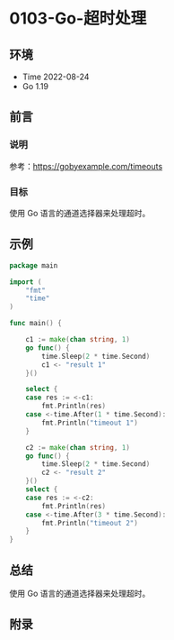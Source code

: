 # 0103-Go-超时处理

## 环境

- Time 2022-08-24
- Go 1.19

## 前言

### 说明

参考：<https://gobyexample.com/timeouts>

### 目标

使用 Go 语言的通道选择器来处理超时。

## 示例

```go
package main

import (
    "fmt"
    "time"
)

func main() {

    c1 := make(chan string, 1)
    go func() {
        time.Sleep(2 * time.Second)
        c1 <- "result 1"
    }()

    select {
    case res := <-c1:
        fmt.Println(res)
    case <-time.After(1 * time.Second):
        fmt.Println("timeout 1")
    }

    c2 := make(chan string, 1)
    go func() {
        time.Sleep(2 * time.Second)
        c2 <- "result 2"
    }()
    select {
    case res := <-c2:
        fmt.Println(res)
    case <-time.After(3 * time.Second):
        fmt.Println("timeout 2")
    }
}
```

## 总结

使用 Go 语言的通道选择器来处理超时。

## 附录
